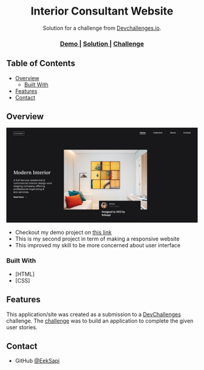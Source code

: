 <!-- Please update value in the {}  -->

<h1 align="center">Interior Consultant Website</h1>

<div align="center">
   Solution for a challenge from  <a href="http://devchallenges.io" target="_blank">Devchallenges.io</a>.
</div>

<div align="center">
  <h3>
    <a href="https://glowing-tulumba-d635f3.netlify.app/mobile.html">
      Demo
    </a>
    <span> | </span>
    <a href="https://github.com/EekSapi/Interior-Consultant">
      Solution
    </a>
    <span> | </span>
    <a href="https://devchallenges.io/challenges/Jymh2b2FyebRTUljkNcb">
      Challenge
    </a>
  </h3>
</div>

<!-- TABLE OF CONTENTS -->

## Table of Contents

- [Overview](#overview)
  - [Built With](#built-with)
- [Features](#features)
- [Contact](#contact)

<!-- OVERVIEW -->

## Overview

![screenshot](https://github.com/EekSapi/Interior-Consultant/blob/5add9b8f666f4610c890f67f59401e6e9b904567/Interior%20Consultant%20Webpage.png)

- Checkout my demo project on <a href="https://glowing-tulumba-d635f3.netlify.app/">this link</a>
- This is my second project in term of making a responsive website
- This improved my skill to be more concerned about user interface

### Built With

- [HTML]
- [CSS]

## Features

This application/site was created as a submission to a [DevChallenges](https://devchallenges.io/challenges) challenge. The [challenge](https://devchallenges.io/challenges/Jymh2b2FyebRTUljkNcb) was to build an application to complete the given user stories.

## Contact

- GitHub [@EekSapi](https://{https://github.com/EekSapi})
